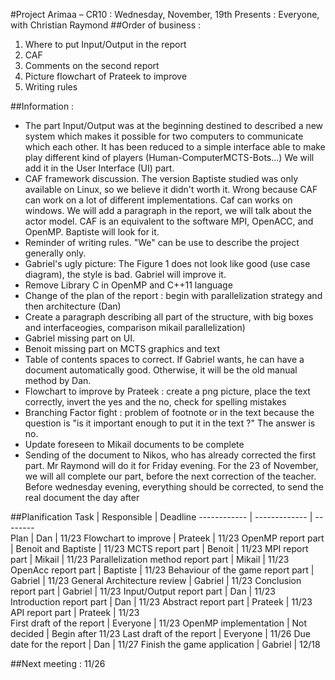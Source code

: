 #Project Arimaa – CR10 : Wednesday, November, 19th
Presents : Everyone, with Christian Raymond
##Order of business :
1. Where to put Input/Output in the report
2. CAF
3. Comments on the second report
4. Picture flowchart of Prateek to improve
5. Writing rules

##Information :
- The part Input/Output was at the beginning destined to described a new system which makes it possible for two computers to communicate which each other. It has been reduced to a simple interface able to make play different kind of players (Human-ComputerMCTS-Bots...) We will add it in the User Interface (UI) part.
- CAF framework discussion. The version  Baptiste studied was only available on Linux, so we believe it didn't worth it. Wrong because CAF can work on a lot of different implementations. Caf can works on windows. We will add a paragraph in the report, we will talk about the actor model. CAF is an equivalent to the software MPI, OpenACC, and OpenMP. Baptiste will look for it.
- Reminder of writing rules. "We" can be use to describe the project generally only.
- Gabriel's ugly picture: The Figure 1 does not look like good (use case diagram), the style is bad. Gabriel will improve it.
- Remove Library C in OpenMP and C++11 language
- Change of the plan of the report : begin with parallelization strategy and then architecture (Dan)
- Create a paragraph describing all part of the structure, with big boxes and interfaceogies, comparison mikail parallelization)
- Gabriel missing part on UI.
- Benoit missing part on MCTS graphics and text
- Table of contents spaces to correct. If Gabriel wants, he can have a document automatically good. Otherwise, it will be the old manual method by Dan.
- Flowchart to improve by Prateek : create a png picture, place the text correctly, invert the yes and the no, check for spelling mistakes
- Branching Factor fight : problem of footnote or in the text because the question is "is it important enough to put it in the text ?" The answer is no.
- Update foreseen to Mikail documents to be complete
- Sending of the document to Nikos, who has already corrected the first part. Mr Raymond will do it for Friday evening. For the 23 of November, we will all complete our part, before the next correction of the teacher. Before wednesday evening, everything should be corrected, to send the real document the day after


##Planification
Task		|						Responsible	|	Deadline
------------ | ------------- | --------						
Plan								| 	Dan		| 	11/23
Flowchart to improve						| 	Prateek		| 11/23
OpenMP report part	| Benoit	and Baptiste	| 11/23
MCTS report part					 | 		Benoit		 | 	11/23
MPI report part						 | 	Mikail		 | 	11/23
Parallelization method report part		 | 			Mikail		 | 	11/23
OpenAcc report part						 | 	Baptiste	 | 	11/23
Behaviour of the game report part		 | 			Gabriel	 | 	11/23
General Architecture review				 | 		Gabriel	 | 	11/23
Conclusion report part					 | 	Gabriel	 | 	11/23
Input/Output report part				 | 		Dan	 | 		11/23
Introduction report part				 | 		Dan		 | 	11/23
Abstract report part					 | 		Prateek	 | 	11/23
API report part							 | Prateek	 | 	11/23	
First draft of the report				 | 		Everyone	 | 	11/23
OpenMP implementation					 | 	Not decided	 | Begin after 11/23
Last draft of the report				 | 		Everyone	 | 	11/26
Due date for the report					 | 	Dan			 | 11/27
Finish the game application			 | 		Gabriel	 | 	12/18

##Next meeting : 11/26
